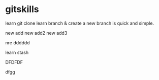 # gitskills
learn git clone
learn branch &
create a new branch is quick and simple.

new add 
new add2
new add3


nre 
dddddd

learn stash

DFDFDF


dfgg
